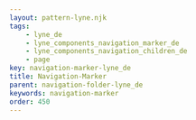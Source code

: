 ```yaml
---
layout: pattern-lyne.njk
tags: 
    - lyne_de
    - lyne_components_navigation_marker_de
    - lyne_components_navigation_children_de
    - page
key: navigation-marker-lyne_de
title: Navigation-Marker
parent: navigation-folder-lyne_de
keywords: navigation-marker
order: 450
---
```

